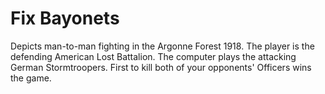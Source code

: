 # Fix Bayonets

Depicts man-to-man fighting in the Argonne Forest 1918. The player is the defending American Lost Battalion. The computer plays the attacking German Stormtroopers. First to kill both of your opponents' Officers wins the game.
